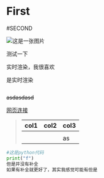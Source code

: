 # First

#SECOND

![这是一张图片](https://www.nginx.cn/wp-content/uploads/2020/03/qrcode_for_gh_82cf87d482f0_258.jpg)

测试一下

实时渲染，我很喜欢

是实时渲染


```python-repl

```

~~asdasdasd~~

[网页连接](https://www.bilibili.com/video/BV1si4y1472o/?spm_id_from=333.337.search-card.all.click "aaa")

> | col1 | col2 | col3 |
> | ---- | ---- | ---- |
> |      |      |      |
> |      |      |     as|
>
>

```python
#这是python代码
print("f")
但是并没有补全
如果有补全就更好了，其实我感觉可能有但是
```